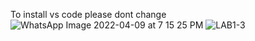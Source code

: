 To install vs code please dont change
![WhatsApp Image 2022-04-09 at 7 15 25 PM](https://user-images.githubusercontent.com/103228599/162643129-930c630b-54d5-439d-9391-888ccb83435d.jpeg)
![LAB1-3](https://user-images.githubusercontent.com/103228599/162647070-dce7f24f-94a9-4b03-b89a-3047e76f3cc8.png)
